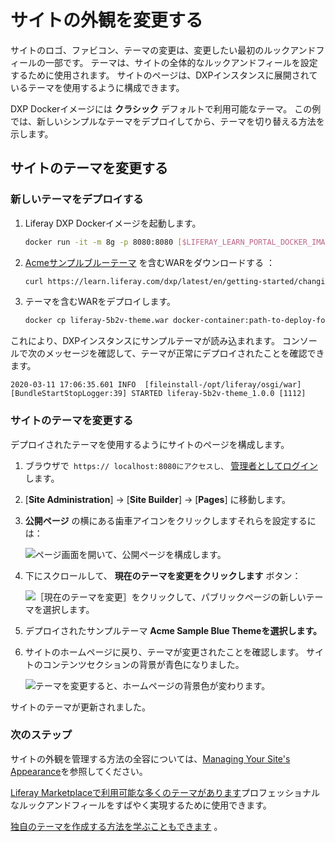 # サイトの外観を変更する

サイトのロゴ、ファビコン、テーマの変更は、変更したい最初のルックアンドフィールの一部です。 テーマは、サイトの全体的なルックアンドフィールを設定するために使用されます。 サイトのページは、DXPインスタンスに展開されているテーマを使用するように構成できます。

DXP Dockerイメージには **クラシック** デフォルトで利用可能なテーマ。 この例では、新しいシンプルなテーマをデプロイしてから、テーマを切り替える方法を示します。

## サイトのテーマを変更する

### 新しいテーマをデプロイする

1. Liferay DXP Dockerイメージを起動します。

    ```bash
    docker run -it -m 8g -p 8080:8080 [$LIFERAY_LEARN_PORTAL_DOCKER_IMAGE$]
    ```

1. [ Acmeサンプルブルーテーマ](./liferay-5b2v-theme.war) を含むWARをダウンロードする ：

    ```bash
    curl https://learn.liferay.com/dxp/latest/en/getting-started/changing-your-sites-appearance/liferay-5b2v-theme.war -O
    ```

1. テーマを含むWARをデプロイします。

    <!-- ./gradlew deploy -Ddeploy.docker.container.id=$(docker ps -lq) -->

    ```bash
    docker cp liferay-5b2v-theme.war docker-container:path-to-deploy-folder
    ```

これにより、DXPインスタンスにサンプルテーマが読み込まれます。 コンソールで次のメッセージを確認して、テーマが正常にデプロイされたことを確認できます。

```
2020-03-11 17:06:35.601 INFO  [fileinstall-/opt/liferay/osgi/war][BundleStartStopLogger:39] STARTED liferay-5b2v-theme_1.0.0 [1112]
```

### サイトのテーマを変更する

デプロイされたテーマを使用するようにサイトのページを構成します。

1. ブラウザで` https:// localhost:8080にアクセスし、` [管理者としてログイン](./introduction-to-the-admin-account.md) します。

2. [**Site Administration**] → [**Site Builder**] → [**Pages**] に移動します。

3. **公開ページ** の横にある歯車アイコンをクリックしますそれらを設定するには：

    ![ページ画面を開いて、公開ページを構成します。](./changing-your-sites-appearance/images/01.png)

4.  下にスクロールして、 **現在のテーマを変更をクリックします** ボタン：

    ![［現在のテーマを変更］をクリックして、パブリックページの新しいテーマを選択します。](./changing-your-sites-appearance/images/02.png)

5.  デプロイされたサンプルテーマ **Acme Sample Blue Themeを選択します。**

1. サイトのホームページに戻り、テーマが変更されたことを確認します。 サイトのコンテンツセクションの背景が青色になりました。

    ![テーマを変更すると、ホームページの背景色が変わります。](./changing-your-sites-appearance/images/03.png)

サイトのテーマが更新されました。

### 次のステップ

サイトの外観を管理する方法の全容については、[Managing Your Site's Appearance](../site-building/site-appearance/site-appearance.md)を参照してください。

[ Liferay Marketplaceで利用可能な多くのテーマがあります](../system-administration/installing-and-managing-apps/getting-started/using-marketplace.md)プロフェッショナルなルックアンドフィールをすばやく実現するために使用できます。

[独自のテーマを作成する方法を学ぶこともできます](../site-building/site-appearance/themes/introduction-to-themes.md) 。

<!-- ## Changing Your Site's Logo

Coming soon!

## Changing Your Site's Favicon

Coming soon! -->
